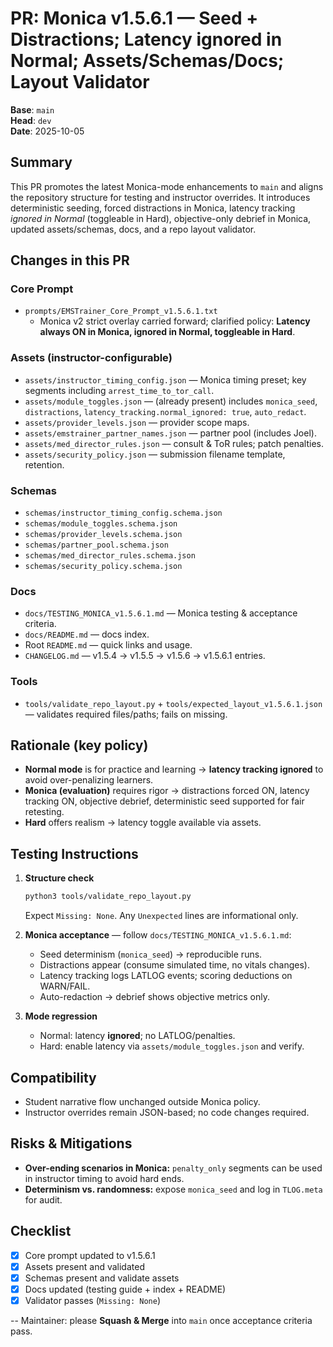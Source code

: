 # PR: Monica v1.5.6.1 — Seed + Distractions; Latency ignored in Normal; Assets/Schemas/Docs; Layout Validator

**Base**: `main`  
**Head**: `dev`  
**Date**: 2025-10-05

## Summary
This PR promotes the latest Monica-mode enhancements to `main` and aligns the repository structure for testing and instructor overrides. It introduces deterministic seeding, forced distractions in Monica, latency tracking *ignored in Normal* (toggleable in Hard), objective-only debrief in Monica, updated assets/schemas, docs, and a repo layout validator.

## Changes in this PR
### Core Prompt
- `prompts/EMSTrainer_Core_Prompt_v1.5.6.1.txt`
  - Monica v2 strict overlay carried forward; clarified policy: **Latency always ON in Monica, ignored in Normal, toggleable in Hard**.

### Assets (instructor-configurable)
- `assets/instructor_timing_config.json` — Monica timing preset; key segments including `arrest_time_to_tor_call`.
- `assets/module_toggles.json` — (already present) includes `monica_seed`, `distractions`, `latency_tracking.normal_ignored: true`, `auto_redact`.
- `assets/provider_levels.json` — provider scope maps.
- `assets/emstrainer_partner_names.json` — partner pool (includes Joel).
- `assets/med_director_rules.json` — consult & ToR rules; patch penalties.
- `assets/security_policy.json` — submission filename template, retention.

### Schemas
- `schemas/instructor_timing_config.schema.json`
- `schemas/module_toggles.schema.json`
- `schemas/provider_levels.schema.json`
- `schemas/partner_pool.schema.json`
- `schemas/med_director_rules.schema.json`
- `schemas/security_policy.schema.json`

### Docs
- `docs/TESTING_MONICA_v1.5.6.1.md` — Monica testing & acceptance criteria.
- `docs/README.md` — docs index.
- Root `README.md` — quick links and usage.
- `CHANGELOG.md` — v1.5.4 → v1.5.5 → v1.5.6 → v1.5.6.1 entries.

### Tools
- `tools/validate_repo_layout.py` + `tools/expected_layout_v1.5.6.1.json` — validates required files/paths; fails on missing.

## Rationale (key policy)
- **Normal mode** is for practice and learning → **latency tracking ignored** to avoid over-penalizing learners.
- **Monica (evaluation)** requires rigor → distractions forced ON, latency tracking ON, objective debrief, deterministic seed supported for fair retesting.
- **Hard** offers realism → latency toggle available via assets.

## Testing Instructions
1. **Structure check**
   ```bash
   python3 tools/validate_repo_layout.py
   ```
   Expect `Missing: None`. Any `Unexpected` lines are informational only.

2. **Monica acceptance** — follow `docs/TESTING_MONICA_v1.5.6.1.md`:
   - Seed determinism (`monica_seed`) → reproducible runs.
   - Distractions appear (consume simulated time, no vitals changes).
   - Latency tracking logs LATLOG events; scoring deductions on WARN/FAIL.
   - Auto-redaction → debrief shows objective metrics only.

3. **Mode regression**
   - Normal: latency **ignored**; no LATLOG/penalties.
   - Hard: enable latency via `assets/module_toggles.json` and verify.

## Compatibility
- Student narrative flow unchanged outside Monica policy.
- Instructor overrides remain JSON-based; no code changes required.

## Risks & Mitigations
- **Over-ending scenarios in Monica:** `penalty_only` segments can be used in instructor timing to avoid hard ends.
- **Determinism vs. randomness:** expose `monica_seed` and log in `TLOG.meta` for audit.

## Checklist
- [x] Core prompt updated to v1.5.6.1
- [x] Assets present and validated
- [x] Schemas present and validate assets
- [x] Docs updated (testing guide + index + README)
- [x] Validator passes (`Missing: None`)

--
Maintainer: please **Squash & Merge** into `main` once acceptance criteria pass.

